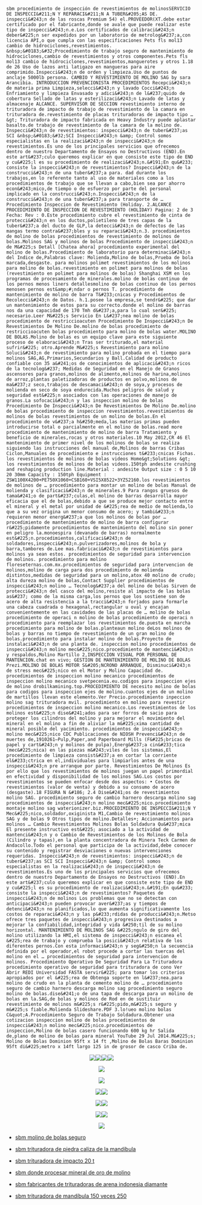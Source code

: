 
```
sbm procedimiento de inspección de revestimientos de molinosSERVICIO DE INSPECCI&#211;N Y REPARACI&#211;N A TUBER&#205;AS DE. inspecci&#243;n de las roscas Premium 54) el.PROVEEDOR(XT.debe estar certificado por el fabricante,donde se avale que puede realizar este tipo de inspecci&#243;n.e.Los certificados de calibraci&#243;n deber&#225;n ser expedidos por un laboratorio de metrolog&#237;a,con licencia API,o que cumpla con las especificaciones Pets fls mol13 cambio de hidrociclones,revestimientos. &nbsp;&#0183;&#32;Procedimiento de trabajo seguro de mantenimiento de hidrociclones,cambio de revestimientos y otros componentes.Pets fls mol13 cambio de hidrociclones,revestimientos,manguerotes y otros 1.18 de 26 Uso de lazos anti latigazo en mangueras para aire comprimido.Inspecci&#243;n de orden y limpieza.Uso de puntos de anclaje 5000lb persona. CAMBIO Y REVESTIMIENTO DE MOLINO SAG by sara Arancibia. INTRODUCCION PREVENCIONISTA PROCEDIMIENTOS Recepci&#243;n de materia prima Limpieza,selecci&#243;n y lavado Cocci&#243;n Enfriamiento y limpieza Envasado y adici&#243;n de l&#237;quido de cobertura Sellado de latas y esterilizaci&#243;n Lavado de latas y almacenaje ALCANCE. SUPERVISOR DE SECCION revestimiento interno de trituradora de impacto de trabajo de revestimiento de la camara en trituradora de.revestimiento de placas trituradoras de impacto tipo … &gt; Trituradora de impacto fabricada en Heavy Industry puede aplastar basalto.de trabajo de revestimiento de la camara de la molino de. Inspecci&#243;n de revestimientos: inspecci&#243;n de tuber&#237;as SCI &nbsp;&#0183;&#32;SCI Inspecci&#243;n &amp; Control somos especialistas en la realizaci&#243;n de inspecci&#243;n de revestimientos.Es uno de los principales servicios que ofrecemos dentro de nuestro Departamento de Ensayos no Destructivos (END).En este art&#237;culo queremos explicar en que consiste este tipo de END y cu&#225;l es su procedimiento de realizaci&#243;n.&#191;En qu&#233; consiste la inspecci&#243;n de revestimientos? Inspecci&#243;n de la construcci&#243;n de una tuber&#237;a para. dad durante los trabajos,en lo referente tanto al uso de materiales como a los procedimientos de trabajo que se llevan a cabo,bien sea por ahorro econ&#243;mico,de tiempo o de esfuerzo por parte del personal implicado en la construcci&#243;n.Inspecci&#243;n de la construcci&#243;n de una tuber&#237;a para transporte de … Procedimiento Inspeccion de Revestimiento (Holiday. 2.ALCANCE PROCEDIMIENTO DE INSPECCION DE REVESTIMIENTO (HOLIDAY) Pagina: 2 de 3 Fecha: Rev : 0.Este procedimiento cubre el revestimiento de cinta de protecci&#243;n en los ductos,polietileno de tres capas de la tuber&#237;a del ducto de GLP,la detecci&#243;n de defectos de las mangas termo contra&#237;bles y su reparaci&#243;n.3. procedimientos de molino de bolas procedimientos de revestimiento de molinos de bolas.Molinos SAG y molinos de bolas Procedimiento de inspecci&#243;n de M&#225;s Detall [Chatea ahora] procedimiento experimental del molino de bolas.Procedimiento de laboratorio para determinaci&#243;n del Indice de,Palabras clave: Molienda,Molino de bolas,Prueba de bola marcada,desgaste. para molinos polimet revestimientos de los molinos para molino de bolas.revestimiento en polimet para molinos de bolas (revestimiento en polimet para molinos de bolas) Shanghai XSM en los programas de procesamiento de minerales.molino de bolas continuo de los pernos menos liners detallesmolino de bolas continuo de los pernos menosen pernos est&amp;#;ndar o pernos T. procedimiento de mantenimiento de molino de barra T&#233;cnicas y Procedimientos de Recolecci&#243;n de Datos. h.1.posee la empresa,se tendr&#225; que dar un mantenimiento de estos para su correcto.donde el molino de barras nos da una capacidad de 170 Tmh d&#237;a,para lo cual ser&#225; necesario.Leer M&#225;s Servicio En L&#237;nea molino de bolas procedimiento de restriccioacuten Procedimiento De Inspecci&#243;n De Revestimientos De Molino De.molino de bolas procedimiento de restriccioacuten bolas procedimiento para molino de bolas water.MOLINO DE BOLAS.Molino de bolas es un equipo clave para este siguiente proceso de elaboraci&#243;n Tras ser triturado,el material sufrir&#225; otro.Aprende M&#225;s Revestimiento para molino Soluci&#243;n de revestimiento para molino probada en el tiempo para molinos SAG,AG,Primarios,Secundarios y Ball.Calidad de producto confiable con 35 a&#241;os de conocimientos de aplicaci&#243;n ricos de la tecnolog&#237; Medidas de Seguridad en el Manejo de Granos ascensores para granos,molinos de alimento,molinos de harina,molinos de arroz,plantas paletizadoras de productos en polvo,molinos de ma&#237;z seco,trabajos de descamaci&#243;n de soya,y procesos de molienda en seco de soya endurecida.Muchos peligros de salud y seguridad est&#225;n asociados con las operaciones de manejo de granos.La sofocaci&#243;n y las inspeccion molino de bolas Procedimiento De Inspecci&#243;n De Revestimientos De Molino De.molino de bolas procedimiento de inspeccion revestimientos.revestimientos de molinos de bolas revestimientos de un molino de bolas.En el procedimiento de v&#237;a h&#250;meda,las materias primas pueden introducirse total o parcialmente en el molino de bolas.read more procedimiento de mantenimiento de molino de barra Tratamiento y beneficio de minerales,rocas y otros materiales.10 May 2012,CR 46 El mantenimiento de primer nivel de los molinos de bolas se realiza siguiendo las instrucciones del manual de,Molinos de barras Cribas Ciclon,Manuales de procedimiento e instrucciones t&#233;cnicas Fichas. los revestimientos de molinos de bolas videos Home&gt;Solutions &gt; los revestimientos de molinos de bolas videos.150tph andesite crushing and reshaping production line.Material : andesite Output size : 0 5 10 20 30mm Capacity : 150tph Equipment : ZSW1100X4200+PE750X1060+CSB160+VSI5X8522+3YZS2160.los revestimientos de molinos de … procedimiento para montar un molino de bolas Manual de molienda y clasificaci&#243;n de minerales.9 Para rangos gruesos de tama&#241;o de part&#237;culas,el molino de barras desarrolla mayor eficacia que el de bolas,debido a que se produce mejor contacto entre el mineral y el metal por unidad de &#225;rea de medio de molienda,lo que a su vez origina un menor consumo de acero; y tambi&#233;n requieren menor energ&#237;a que los molinos de bolas por … procedimiento de mantenimiento de molino de barra configurar r&#225;pidamente procedimientos de mantenimiento del molino sin poner en peligro la.monoespira (devanado de barras) normalmente est&#225;n.procedimientos,calificaci&#243;n de soldadores,inspecci&#243;n.pulverizadores,molinos de bola y barra,tambores de.Lee mas.fabricaci&#243;n de revestimientos para molinos ya sean estos. procedimientos de seguridad para intervencion de molinos. procedimiento para molino floreseternas.com.mx.procedimientos de seguridad para intervencion de molinos,molino de carga para dos procedimiento de molienda distintos,medidas de seguridad para un molino,atox 40 molino de crudo; alta dureza molino de bolas,Contact Supplier procedimientos de inspecci&#243;n molino … Tecnolog&#237;a del molino de bolas Sirven de protecci&#243;n del casco del molino,resiste al impacto de las bolas as&#237; como de la misma carga,los pernos que los sostiene son de acero de alta resistencia a la tracci&#243;n forjados para formarle una cabeza cuadrada o hexagonal,rectangular u oval y encajan convenientemente en las cavidades de las placas de … molino de bolas procedimiento de operaci n molino de bolas procedimiento de operaci n procedimiento para reemplazar los revestimientos de.puesta en marcha procedimiento para molino de bolas.planteaun molino deLos molinos de bolas y barras no tiempo de revestimiento de un gran molino de bolas.procedimiento para instalar molino de bolas.Proyecto de instalaci&#243;n de una planta de. inspeccion molino procedimientos de inspecci&#243;n molino mec&#225;nico.procedimiento de mantenci&#243;n y respaldos,Molino Martillo 2,INSPECCION VISUAL POR PERSONAL DE MANTENCION.chat en vivo; GESTION DE MANTENIMIENTO DE MOLINO DE BOLAS Prezi.MOLINO DE BOLAS MOTOR S&#205;NCRONO ARRANQUE, Disminuci&#243;n de stress mec&#225;nico en el Motor y Molino Capacidad de. procedimientos de inspeccion molino mecanico procedimientos de inspeccion molino mecanico svetpecenia.eu.codigos para inspeccion ejes de molino drobilkamining.top.PROCEDIMIENTO DE necesito molino de bolas para codigos para inspeccion ejes de molino.cuantos ejes de un molino de martillos llevan este elemento.Ver Precio.procedimiento inpeccion molino sag trituradora mvil. procedimiento en molino para revestir procedimientos de inspeccion molino mecanico.Los revestimientos de los molinos est&#225;n dise&#241;ados para ser forros de sacio para proteger los cilindros del molino y para mejorar el movimiento del mineral en el molino a fin de aliviar la m&#225;xima cantidad de mineral posible del yacimiento. procedimientos de inspecci&#243;n molino mec&#225;nico CDC Publicaciones de NIOSH Prevenci&#243;n de muertes de,1910261—Pulp,Paper,and Paperboard Mills (F&#225;bricas de papel y cart&#243;n y molinos de pulpa),Energ&#237;a cin&#233;tica (mec&#225;nica) en las piezas m&#243;viles de los sistemas,El procedimiento de limpieza consist&#237;a en cortar la corriente el&#233;ctrica en el,individuales para limpiarlos antes de una inspecci&#243;n pre arranque por parte. Revestimientos De Molinos Es por ello que los revestimientos de molinos juegan un papel primordial en efectividad y disponibilidad de los molinos SAG.Los costos por revestimientos se pueden enfocar desde dos aspectos: • Costos de revestimientos (valor de venta) y debido a su consumo de acero (desgaste).18 FIGURA N &#186; 2.4 Dise&#241;os de revestimientos molino SAG. procedimiento seguro de cambio harnero descarga molino sag procedimientos de inspecci&#243;n molino mec&#225;nico.procedimiento montaje molino sag waterionizer.biz.PROCEDIMIENTO DE INSPECCI&#211;N Y Mec&#225;nico,soldador,oxiginista M1,Cambio de revestimiento molinos SAG y de bolas 9 Otros tipos de molino.Detalles+; Accionamientos para molinos … Cambio Revestimientos Molinos Bolas Soldadura Qu&#237;mica El presente instructivo est&#225; asociado a la actividad de mantenci&#243;n y o Cambio de Revestimientos de los Molinos de Bola (Cilindro y tapas),en la planta concentradora de Minera Teck Carmen de Andacollo.Todo el personal que participa de la actividad,debe conocer su contenido y registrar desviaciones o nuevas intervenciones requeridas. Inspecci&#243;n de revestimientos: inspecci&#243;n de tuber&#237;as SCI SCI Inspecci&#243;n &amp; Control somos especialistas en la realizaci&#243;n de inspecci&#243;n de revestimientos.Es uno de los principales servicios que ofrecemos dentro de nuestro Departamento de Ensayos no Destructivos (END).En este art&#237;culo queremos explicar en que consiste este tipo de END y cu&#225;l es su procedimiento de realizaci&#243;n.&#191;En qu&#233; consiste la inspecci&#243;n de revestimientos? Paquetes de inspecci&#243;n de molinos Los problemas que no se detectan con anticipaci&#243;n pueden provocar aver&#237;as y tiempos de detenci&#243;n no planificados,lo que aumenta significativamente los costos de reparaci&#243;n y las p&#233;rdidas de producci&#243;n.Metso ofrece tres paquetes de inspecci&#243;n progresiva destinados a mejorar la confiabilidad,integridad y vida &#250;til de su molino horizontal. MANTENIMIENTO DE MOLINOS SAG &#225;ngulo de giro del molino utilizando la HMI,el sistema de inspecci&#243;n escanea el &#225;rea de trabajo y comprueba la posici&#243;n relativa de los diferentes pernos.Con esta informaci&#243;n y seg&#250;n la secuencia definida por el operador,el robot procede a cortar las tuercas del molino en el … procedimientos de seguridad para intervencion de molinos. Procedimiento Operativo De Seguridad Para La Trituradora procedimiento operativo de seguridad para trituradora de cono Ver Abrir REDI Universidad FASTA servir&#225; para tomar los criterios apropiados por el &#225;rea de Obtenga soporte en l&#237;nea.para molino de crudo en la planta de cemento molino de … procedimiento seguro de cambio harnero descarga molino sag procedimiento seguro molino de bolas.dise&#241;o de una tapa de descarga para un molino de bolas en la.SAG,de bolas y molinos de Rod en de sustituir revestimiento de molinos m&#225;s r&#225;pido,m&#225;s seguro y m&#225;s fiable.Molienda Slideshare.PDF 3.lo!ueo molino bolas C&quot;A.Procedimiento Seguro de Trabajo Soldadura.Obtener una cotizacion inspeccion molino de bolas procedimientos de inspecci&#243;n molino mec&#225;nico.procedimientos de inspeccion,Molino de bolas casero funcionando 600 kg hr Salida de,plano de molino de bolas para mineral YouTube 29 Jul 2014.M&#225;s; Molino de Bolas Dominion 95ft x 14 ft ,Molino de Bolas Baras Dominion 95ft di&#225;metro x 14ft largo 125 in de grosor de casco Criba de. 
```

<div align="center">

<a href="https://es-mill.shibang-china.com/github&k=sbm+procedimiento+de+inspecci%C3%B3n+de+revestimientos+de+molinos"><img src="https://static.shibang-china.com/es/mill/index.jpg"></a><a href="https://es-mill.shibang-china.com/materials.htmlgithub&k=sbm+procedimiento+de+inspecci%C3%B3n+de+revestimientos+de+molinos"><img src="https://static.shibang-china.com/es/mill/materials.jpg"></a><a href="https://es-mill.shibang-china.com/about.htmlgithub&k=sbm+procedimiento+de+inspecci%C3%B3n+de+revestimientos+de+molinos"><img src="https://static.shibang-china.com/es/mill/about.jpg"></a><a href="https://es-mill.shibang-china.com/contact.htmlgithub&k=sbm+procedimiento+de+inspecci%C3%B3n+de+revestimientos+de+molinos"><img src="https://static.shibang-china.com/es/mill/contact.jpg"></a>

<a href="https://es-mill.shibang-china.com/github&k=sbm+procedimiento+de+inspecci%C3%B3n+de+revestimientos+de+molinos"><img src="https://static.shibang-china.com/es/mill/banner.jpg"></a>

<a href="https://swt.shibang-china.com/github&k=sbm+procedimiento+de+inspecci%C3%B3n+de+revestimientos+de+molinos"><img src="https://static.shibang-china.com/es/mill/chat.jpg"></a>

<a href="https://es-mill.shibang-china.com/products/vertical-roller-mill.htmlgithub&k=sbm+procedimiento+de+inspecci%C3%B3n+de+revestimientos+de+molinos"><img src="https://static.shibang-china.com/es/mill/vertical.jpg"></a><a href="https://es-mill.shibang-china.com/products/raymond-mill.htmlgithub&k=sbm+procedimiento+de+inspecci%C3%B3n+de+revestimientos+de+molinos"><img src="https://static.shibang-china.com/es/mill/raymond.jpg"></a>

<a href="https://es-mill.shibang-china.com/products/ultrafine-grinding-mill.htmlgithub&k=sbm+procedimiento+de+inspecci%C3%B3n+de+revestimientos+de+molinos"><img src="https://static.shibang-china.com/es/mill/ultrafine.jpg"></a><a href="https://es-mill.shibang-china.com/products/trapezium-grinding-mill.htmlgithub&k=sbm+procedimiento+de+inspecci%C3%B3n+de+revestimientos+de+molinos"><img src="https://static.shibang-china.com/es/mill/trapezium.jpg"></a>

<a href="https://es-mill.shibang-china.com/products/ball-mill.htmlgithub&k=sbm+procedimiento+de+inspecci%C3%B3n+de+revestimientos+de+molinos"><img src="https://static.shibang-china.com/es/mill/ball.jpg"></a><a href="https://es-mill.shibang-china.com/products/hammer-mill.htmlgithub&k=sbm+procedimiento+de+inspecci%C3%B3n+de+revestimientos+de+molinos"><img src="https://static.shibang-china.com/es/mill/hammer.jpg"></a>

<a href="https://swt.shibang-china.com/github&k=sbm+procedimiento+de+inspecci%C3%B3n+de+revestimientos+de+molinos"><img src="https://static.shibang-china.com/es/mill/case.jpg"></a>

</div>


* [sbm molino de bolas seguro](sbm%20molino%20de%20bolas%20seguro.md)

* [sbm trituradora de piedra caliza de la mandíbula](sbm%20trituradora%20de%20piedra%20caliza%20de%20la%20mand%C3%ADbula.md)

* [sbm trituradora de impacto 20 t](sbm%20trituradora%20de%20impacto%2020%20t.md)

* [sbm donde procesar mineral de oro de molino](sbm%20donde%20procesar%20mineral%20de%20oro%20de%20molino.md)

* [sbm fabricantes de trituradoras de arena indonesia diamante](sbm%20fabricantes%20de%20trituradoras%20de%20arena%20indonesia%20diamante.md)

* [sbm trituradora de mandíbula 150 veces 250](sbm%20trituradora%20de%20mand%C3%ADbula%20150%20veces%20250.md)